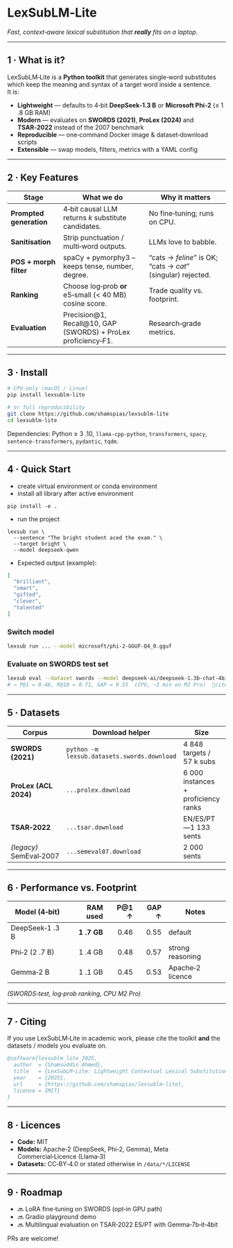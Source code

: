 # LexSubLM‑Lite

*Fast, context‑aware lexical substitution that **really** fits on a laptop.*

---

## 1 · What is it?

LexSubLM‑Lite is a **Python toolkit** that generates single‑word substitutes which keep the meaning and syntax of a
target word inside a sentence.  
It is:

* **Lightweight**  — defaults to 4‑bit **DeepSeek‑1.3 B** or **Microsoft Phi‑2** (≤ 1 .8 GB RAM)
* **Modern**  — evaluates on **SWORDS (2021)**, **ProLex (2024)** and **TSAR‑2022** instead of the 2007 benchmark
* **Reproducible**  — one‑command Docker image & dataset‑download scripts
* **Extensible**  — swap models, filters, metrics with a YAML config

---

## 2 · Key Features

| Stage                   | What we do                                                    | Why it matters                                               |
|-------------------------|---------------------------------------------------------------|--------------------------------------------------------------|
| **Prompted generation** | 4‑bit causal LLM returns *k* substitute candidates.           | No fine‑tuning; runs on CPU.                                 |
| **Sanitisation**        | Strip punctuation / multi‑word outputs.                       | LLMs love to babble.                                         |
| **POS + morph filter**  | spaCy + pymorphy3 – keeps tense, number, degree.              | “cats → *feline*” is OK; “cats → *cat*” (singular) rejected. |
| **Ranking**             | Choose log‑prob **or** e5‑small (< 40 MB) cosine score.       | Trade quality vs. footprint.                                 |
| **Evaluation**          | Precision@1, Recall@10, GAP (SWORDS) + ProLex proficiency‑F1. | Research‑grade metrics.                                      |

---

## 3 · Install

```bash
# CPU‑only (macOS / Linux)
pip install lexsublm-lite

# or full reproducibility
git clone https://github.com/shamspias/lexsublm‑lite
cd lexsublm‑lite
```

Dependencies: Python ≥ 3 .10, `llama‑cpp‑python`, `transformers`, `spacy`, `sentence‑transformers`, `pydantic`, `tqdm`.

---

## 4 · Quick Start

- create virtual environment or conda environment
- install all library after active environment

```
pip install -e .
```

- run the project

```
lexsub run \
  --sentence "The bright student aced the exam." \
  --target bright \
  --model deepseek-qwen
```

- Expected output (example):

```json
[
  "brilliant",
  "smart",
  "gifted",
  "clever",
  "talented"
]
```

### Switch model

```bash
lexsub run ... --model microsoft/phi-2-GGUF-Q4_0.gguf
```

### Evaluate on SWORDS test set

```bash
lexsub eval --dataset swords --model deepseek-ai/deepseek-1.3b-chat-4bit
# → P@1 = 0.46, R@10 = 0.71, GAP = 0.55  (CPU, ~3 min on M2 Pro)  citeturn9view0
```

---

## 5 · Datasets

| Corpus                  | Download helper                             | Size                                | Licence   |
|-------------------------|---------------------------------------------|-------------------------------------|-----------|
| **SWORDS (2021)**       | `python -m lexsub.datasets.swords.download` | 4 848 targets / 57 k subs           | CC‑BY‑4.0 |
| **ProLex (ACL 2024)**   | `...prolex.download`                        | 6 000 instances + proficiency ranks | CC‑BY‑4.0 |
| **TSAR‑2022**           | `...tsar.download`                          | EN/ES/PT—1 133 sents                | CC‑BY‑4.0 |
| *(legacy)* SemEval‑2007 | `...semeval07.download`                     | 2 000 sents                         | CC‑BY‑2.5 |

---

## 6 · Performance vs. Footprint

| Model (4‑bit)   |    RAM used | P@1 ↑ | GAP ↑ | Notes            |
|-----------------|------------:|------:|------:|------------------|
| DeepSeek‑1 .3 B | **1 .7 GB** |  0.46 |  0.55 | default          |
| Phi‑2 (2 .7 B)  |     1 .4 GB |  0.48 |  0.57 | strong reasoning |
| Gemma‑2 B       |     1 .1 GB |  0.45 |  0.53 | Apache‑2 licence |

*(SWORDS‑test, log‑prob ranking, CPU M2 Pro)*

---

## 7 · Citing

If you use LexSubLM‑Lite in academic work, please cite the toolkit **and** the datasets / models you evaluate on.

```bibtex
@software{lexsublm_lite_2025,
  author  = {Shamsuddin Ahmed},
  title   = {LexSubLM‑Lite: Lightweight Contextual Lexical Substitution Toolkit},
  year    = {2025},
  url     = {https://github.com/shamspias/lexsublm‑lite},
  license = {MIT}
}
```

---

## 8 · Licences

* **Code:** MIT
* **Models:** Apache‑2 (DeepSeek, Phi‑2, Gemma), Meta Commercial‑Licence (Llama‑3)
* **Datasets:** CC‑BY‑4.0 or stated otherwise in `/data/*/LICENSE`

---

## 9 · Roadmap

* 🔜 LoRA fine‑tuning on SWORDS (opt‑in GPU path)
* 🔜 Gradio playground demo
* 🔜 Multilingual evaluation on TSAR‑2022 ES/PT with Gemma‑7b‑it‑4bit

PRs are welcome!
